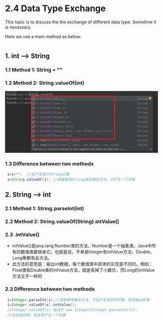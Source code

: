 # 2.4 Data Type Exchange

This topic is to discuss the the exchange of different data type. Sometime it is necessary.

Here we use a main method as below:

```text

```

## 1. int --&gt; String

### 1.1 Method 1: String + ""



### 1.2 Method 2: String.valueOf\(int\)

![](../.gitbook/assets/image%20%285%29.png)

### 1.3 Difference between two methods

```java
 s=i+"";  //会产生两个String对象
 s=String.valueOf(i); //直接使用String类的静态方法，只产生一个对象
```

## 2. String --&gt; int

### 2.1 Method 1: String.parseInt\(int\)

### 2.2 Method 2: String.valueOf\(String\).intValue\(\)

### 2.3 .intValue\(\)

*  intValue\(\)是java.lang.Number类的方法，Number是一个抽象类。Java中所有的数值类都继承它。也就是说，不单是Integer有intValue方法，Double，Long等都有此方法。
*  此方法的意思是：输出int数据。每个数值类中具体的实现是不同的。例如：  Float类和Double类的intValue方法，就是丢掉了小数位，而Long的intValue方法又不一样的

### 2.3 Difference between two methods

```java
 i=Integer.parseInt(s);//直接使用静态方法，不会产生多余的对象，但会抛出异常
 i=Integer.valueOf(s).intValue();
 //Integer.valueOf(s) 相当于 new Integer(Integer.parseInt(s))，
 //也会抛异常，但会多产生一个对象
```



